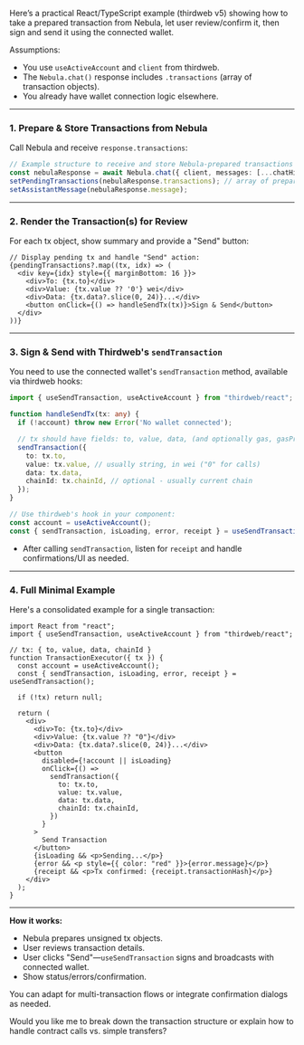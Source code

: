 Here’s a practical React/TypeScript example (thirdweb v5) showing how to take a prepared transaction from Nebula, let user review/confirm it, then sign and send it using the connected wallet.

Assumptions:
- You use `useActiveAccount` and `client` from thirdweb.
- The `Nebula.chat()` response includes `.transactions` (array of transaction objects).
- You already have wallet connection logic elsewhere.

---

### 1. Prepare & Store Transactions from Nebula

Call Nebula and receive `response.transactions`:

```ts
// Example structure to receive and store Nebula-prepared transactions
const nebulaResponse = await Nebula.chat({ client, messages: [...chatHistory, userMessage] });
setPendingTransactions(nebulaResponse.transactions); // array of prepared tx objects
setAssistantMessage(nebulaResponse.message);
```
---

### 2. Render the Transaction(s) for Review

For each tx object, show summary and provide a "Send" button:

```tsx
// Display pending tx and handle "Send" action:
{pendingTransactions?.map((tx, idx) => (
  <div key={idx} style={{ marginBottom: 16 }}>
    <div>To: {tx.to}</div>
    <div>Value: {tx.value ?? '0'} wei</div>
    <div>Data: {tx.data?.slice(0, 24)}...</div>
    <button onClick={() => handleSendTx(tx)}>Sign & Send</button>
  </div>
))}
```
---

### 3. Sign & Send with Thirdweb's `sendTransaction`

You need to use the connected wallet's `sendTransaction` method, available via thirdweb hooks:

```ts
import { useSendTransaction, useActiveAccount } from "thirdweb/react";

function handleSendTx(tx: any) {
  if (!account) throw new Error('No wallet connected');

  // tx should have fields: to, value, data, (and optionally gas, gasPrice, nonce)
  sendTransaction({
    to: tx.to,
    value: tx.value, // usually string, in wei ("0" for calls)
    data: tx.data,
    chainId: tx.chainId, // optional - usually current chain
  });
}

// Use thirdweb's hook in your component:
const account = useActiveAccount();
const { sendTransaction, isLoading, error, receipt } = useSendTransaction();
```
- After calling `sendTransaction`, listen for `receipt` and handle confirmations/UI as needed.

---

### 4. Full Minimal Example

Here's a consolidated example for a single transaction:

```tsx
import React from "react";
import { useSendTransaction, useActiveAccount } from "thirdweb/react";

// tx: { to, value, data, chainId }
function TransactionExecutor({ tx }) {
  const account = useActiveAccount();
  const { sendTransaction, isLoading, error, receipt } = useSendTransaction();

  if (!tx) return null;

  return (
    <div>
      <div>To: {tx.to}</div>
      <div>Value: {tx.value ?? "0"}</div>
      <div>Data: {tx.data?.slice(0, 24)}...</div>
      <button
        disabled={!account || isLoading}
        onClick={() =>
          sendTransaction({
            to: tx.to,
            value: tx.value,
            data: tx.data,
            chainId: tx.chainId,
          })
        }
      >
        Send Transaction
      </button>
      {isLoading && <p>Sending...</p>}
      {error && <p style={{ color: "red" }}>{error.message}</p>}
      {receipt && <p>Tx confirmed: {receipt.transactionHash}</p>}
    </div>
  );
}
```
---

**How it works:**
- Nebula prepares unsigned tx objects.
- User reviews transaction details.
- User clicks "Send"—`useSendTransaction` signs and broadcasts with connected wallet.
- Show status/errors/confirmation.

You can adapt for multi-transaction flows or integrate confirmation dialogs as needed.

Would you like me to break down the transaction structure or explain how to handle contract calls vs. simple transfers?
